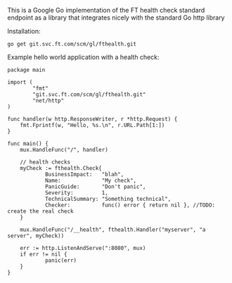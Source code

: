 This is a Google Go implementation of the FT health check standard endpoint as a library that integrates nicely with the standard Go http library

Installation:

    go get git.svc.ft.com/scm/gl/fthealth.git

Example hello world application with a health check:

    package main

    import (
            "fmt"
            "git.svc.ft.com/scm/gl/fthealth.git"
            "net/http"
    )

    func handler(w http.ResponseWriter, r *http.Request) {
        fmt.Fprintf(w, "Hello, %s.\n", r.URL.Path[1:])
    }
        
    func main() {
        mux.HandleFunc("/", handler)

        // health checks
        myCheck := fthealth.Check{
                BusinessImpact:   "blah",
                Name:             "My check",
                PanicGuide:       "Don't panic",
                Severity:         1,
                TechnicalSummary: "Something technical",
                Checker:          func() error { return nil }, //TODO: create the real check
        }

        mux.HandleFunc("/__health", fthealth.Handler("myserver", "a server", myCheck))

        err := http.ListenAndServe(":8080", mux)
        if err != nil {
                panic(err)
        }
    }


